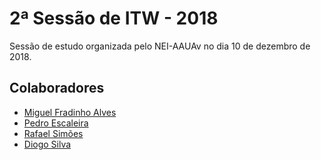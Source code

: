 # 2ª Sessão de ITW - 2018

Sessão de estudo organizada pelo NEI-AAUAv no dia 10 de dezembro de 2018.

## Colaboradores
* [Miguel Fradinho Alves](https://github.com/miguelfradinho)
* [Pedro Escaleira](https://github.com/oEscal)
* [Rafael Simões](https://github.com/Rafaelyot)
* [Diogo Silva](https://github.com/HerouFenix)
